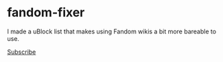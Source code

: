 # fandom-fixer
I made a uBlock list that makes using Fandom wikis a bit more bareable to use.

[Subscribe](abp:subscribe?location=https://raw.githubusercontent.com/normanlol/fandom-fixer/main/filters.txt&title=FandomFixer)

